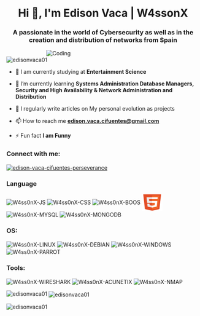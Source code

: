<h1 align="center">Hi 👋, I'm Edison Vaca | W4ssonX </h1>

<h3 align="center">A passionate in the world of Cybersecurity as well as in the creation and distribution of networks from Spain</h3>

  <img align="right" alt="Coding" width="400" src="https://c.tenor.com/2uyENRmiUt0AAAAC/coding.gif">

<p align="left"> <img src="https://komarev.com/ghpvc/?username=edisonvaca01&label=Profile%20views&color=0e75b6&style=flat" alt="edisonvaca01" /> </p>


- 🔭 I am currently studying at **Entertainment Science**

- 🌱 I’m currently learning **Systems Administration Database Managers, Security and High Availability & Network Administration and Distribution**

- 📝 I regularly write articles on My personal evolution as projects

- 📫 How to reach me **edison.vaca.cifuentes@gmail.com**

- ⚡ Fun fact **I am Funny**

<h3 align= "left">Connect with me:</h3>
  
<a href="https://linkedin.com/in/edison-vaca-cifuentes-perseverance" target="blank"><img align="center" src="https://raw.githubusercontent.com/rahuldkjain/github-profile-readme-generator/master/src/images/icons/Social/linked-in-alt.svg" alt="edison-vaca-cifuentes-perseverance" height="30" width="40" /></a>
</p>

<div style="display:inline_block">
  
            
  <h3 align = "left">Language</h3>

  <img align="center" alt="W4ss0nX-JS" height="44" width="54" src="https://cdn.jsdelivr.net/gh/devicons/devicon/icons/javascript/javascript-original.svg"/>

  <img align="center" alt="W4ss0nX-CSS" height="44" width="54" src="https://cdn.jsdelivr.net/gh/devicons/devicon/icons/css3/css3-original.svg"/>

  <img align="center" alt="W4ss0nX-BOOS" height="44" width="54" src="https://cdn.jsdelivr.net/gh/devicons/devicon/icons/bootstrap/bootstrap-original.svg"/>

  <img align="center" alt="W4ss0nX-HTML" height="44" width="54" src="https://raw.githubusercontent.com/devicons/devicon/master/icons/html5/html5-original.svg"/>

  <img align="center" alt="W4ss0nX-MYSQL" height="44" width="54" src="https://cdn.jsdelivr.net/gh/devicons/devicon/icons/mysql/mysql-original-wordmark.svg"/>

  <img align="center" alt="W4ss0nX-MONGODB" height="44" width="54" src="https://cdn.jsdelivr.net/gh/devicons/devicon/icons/mongodb/mongodb-original-wordmark.svg"/>
  

  <h3 align="left">OS:</h3>

  <img align="center" alt="W4ss0nX-LINUX" height="44" width="54" src="https://cdn.jsdelivr.net/gh/devicons/devicon/icons/linux/linux-original.svg">

  <img align="center" alt="W4ss0nX-DEBIAN" height="44" width="54" src="https://cdn.jsdelivr.net/gh/devicons/devicon/icons/debian/debian-original.svg" />

  <img align="center" alt="W4ss0nX-WINDOWS" height="44" width="54" src="https://cdn.jsdelivr.net/gh/devicons/devicon/icons/windows8/windows8-original.svg">

  <img align="center" alt="W4ss0nX-PARROT" height="44" width="54" src="https://upload.wikimedia.org/wikipedia/commons/4/45/Parrot_Logo.png" />
  

  <h3 align="left">Tools:</h3>

  <img align="center" alt="W4ss0nX-WIRESHARK"  height="44" width="54" src="https://www.wireshark.org/assets/images/sflogo.png" />

  <img align="center" alt="W4ss0nX-ACUNETIX"  height="44" width="54" src="https://upload.wikimedia.org/wikipedia/commons/a/a4/Acunetix_logo.png" />

  <img align="center" alt="W4ss0nX-NMAP"  height="44" width="54" src="https://nmap.org/images/sitelogo.png" />
  

  
  <br>


                                                                                                      
</div>


<p><img align="left" src="https://github-readme-stats.vercel.app/api/top-langs?username=edisonvaca01&show_icons=true&locale=en&layout=compact" alt="edisonvaca01" /></p>


<p>&nbsp;<img align="center" src="https://github-readme-stats.vercel.app/api?username=edisonvaca01&show_icons=true&locale=en" alt="edisonvaca01" /></p>


<p><img align="center" src="https://github-readme-streak-stats.herokuapp.com/?user=edisonvaca01&" alt="edisonvaca01" /></p>


